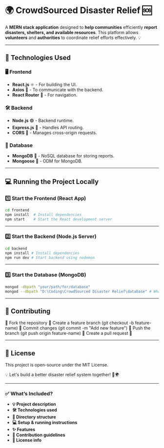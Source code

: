 # 🌍 CrowdSourced Disaster Relief 🆘

A **MERN stack application** designed to **help communities** efficiently **report disasters, shelters, and available resources**. This platform allows **volunteers** and **authorities** to coordinate relief efforts effectively. 💡

---

## **🚀 Technologies Used**
### **🖥️ Frontend**
- **React.js** ⚛️ - For building the UI.
- **Axios** 📡 - To communicate with the backend.
- **React Router** 🚏 - For navigation.

### **🛠️ Backend**
- **Node.js** 🟢 - Backend runtime.
- **Express.js** 🚀 - Handles API routing.
- **CORS** 🔗 - Manages cross-origin requests.

### **💾 Database**
- **MongoDB** 🍃 - NoSQL database for storing reports.
- **Mongoose** 🔗 - ODM for MongoDB.

---

## **💻 Running the Project Locally**
### **1️⃣ Start the Frontend (React App)**
```bash
cd frontend
npm install  # Install dependencies
npm start    # Start the React development server
```

---

### **2️⃣ Start the Backend (Node.js Server)**
```bash
cd backend
npm install # Install dependencies
npm run dev # Start backend using nodemon 
```
---

### **3️⃣ Start the Database (MongoDB)**
```bash
mongod -dbpath "your/path/for/database"
mongod --dbpath "D:\Coding\CrowdSourced Disaster Relief\database" # What I used
```
---

## 🎯 Contributing
🔸 Fork the repository
🔸 Create a feature branch (git checkout -b feature-name)
🔸 Commit changes (git commit -m "Add new feature")
🔸 Push the branch (git push origin feature-name)
🔸 Create a pull request 🚀

---

## 📄 License
This project is open-source under the MIT License.

💡 Let's build a better disaster relief system together! 💪🌍

---

### **✅ What’s Included?**
- **💡 Project description**
- **🛠 Technologies used**
- **📂 Directory structure**
- **💻 Setup & running instructions**
- **✨ Features**
- **🎯 Contribution guidelines**
- **📄 License info**